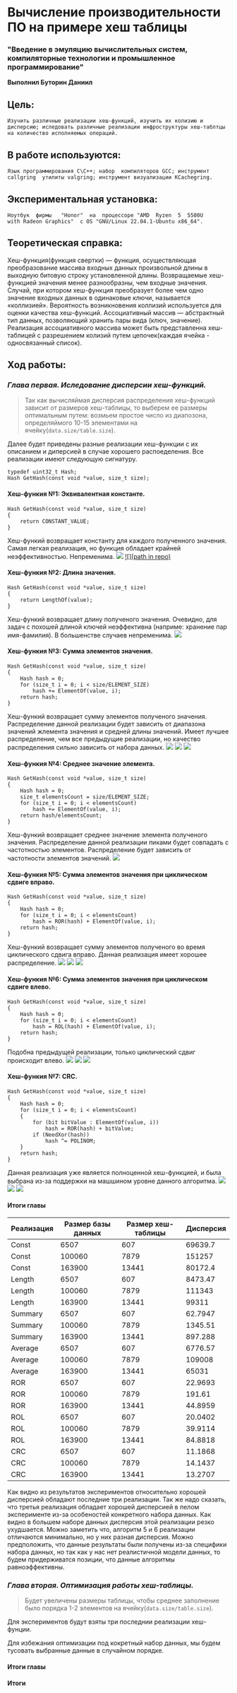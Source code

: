 
# Вычисление производительности ПО на примере хеш таблицы
### "Введение в эмуляцию вычислительных систем, компиляторные технологии и промышленное программирование"
**Выполнил Буторин Даниил**
## Цель:
    Изучить различные реализации хеш-функций, изучить их колизию и дисперсию; иследовать различные реализации инфроструктуры хеш-таблтцы на количество исполняемых операций.
## В работе используются:
    Язык программирования C\C++; набор  компиляторов GCC; инструмент
    callgring  утилиты valgring; инструмент визуализации KCachegring.
## Экспериментальная установка:
    Ноутбук  фирмы   "Honor"  на  процессоре "AMD  Ryzen  5  5500U
    with Radeon Graphics"  с OS "GNU/Linux 22.04.1-Ubuntu x86_64".
## Теоретическая справка:
Хеш-функция(функция свертки) — функция, осуществляющая преобразование массива входных данных произвольной длины в выходную битовую строку установленной длины. Возвращаемые хеш-функцией значения менее разнообразны, чем входные значения. Случай, при котором хеш-функция преобразует более чем одно значение входных данных в одинаковые ключи, называется «коллизией». Вероятность возникновения коллизий используется для оценки качества хеш-функций.
Ассоциативный массив — абстрактный тип данных, позволяющий хранить пары вида (ключ, значение). Реализация ассоциативного массива может быть представленна хеш-таблицей с разрешением колизий путем цепочек(каждая ячейка - односвязанный список).
## Ход работы:
### _Глава первая. Иследование дисперсии хеш-функций._
> Так как вычисляймая дисперсия распределения хеш-функций зависит от размеров хеш-таблицы,
> то выберем ее размеры оптимальным путем: возмьем простое число из диапозона, определяймого 10-15 элементами на ячейку(`data.size/table.size`).

Далее будет приведены разные реализации хеш-функции с их описанием и диперсией в случае хорошего распоеделения.
Все реализации имеют следующую сигнатуру.
```clike=
typedef uint32_t Hash;
Hash GetHash(const void *value, size_t size);
```
#### Хеш-функия №1: Эквивалентная константе.
```clike=
Hash GetHash(const void *value, size_t size)
{
    return CONSTANT_VALUE;
}
```
Хеш-функий возвращает константу для каждого полученного значения.
Самая легкая реализация, но функция обладает крайней неэффективностью.
Непременима.
![](https://i.imgur.com/jSML2Nc.png)
[![](path in repo)](url)
#### Хеш-функия №2: Длина значения.
```clike=
Hash GetHash(const void *value, size_t size)
{
    return LengthOf(value);
}
```
Хеш-функий возвращает длину полученого значения. Очевидно, для задач с похошей длиной ключей неэффективна (наприме: хранение пар имя-фамилия).
В большенстве случаев непременима.
![](https://i.imgur.com/uVVG3kw.png)

#### Хеш-функия №3: Сумма элементов значения.
```clike=
Hash GetHash(const void *value, size_t size)
{
    Hash hash = 0;
    for (size_t i = 0; i < size/ELEMENT_SIZE)
        hash += ElementOf(value, i);
    return hash;
}
```
Хеш-функий возвращает сумму элементов полученого значения. Распределение данной реализации будет зависить от диапазона значений жлемента значения и средней длины значений.
Имеет лучшее распределение, чем все предыдущие реализации, но качество распределения сильно зависить от набора данных.
![](https://i.imgur.com/zyb6NCt.png)
![](https://i.imgur.com/IUOGWnI.png)
![](https://i.imgur.com/TW8qoai.png)


#### Хеш-функия №4: Среднее значение элемента.
```clike=
Hash GetHash(const void *value, size_t size)
{
    Hash hash = 0;
    size_t elementsCount = size/ELEMENT_SIZE;
    for (size_t i = 0; i < elementsCount)
        hash += ElementOf(value, i);
    return hash/elementsCount;
}
```
Хеш-функий возвращает среднее значение элемента полученого значения. Распределение данной реализации пиками будет совпадать с частотностью элементов.
Распределение будет зависить от частотности элементов значений.
![](https://i.imgur.com/VObPGBZ.png)

#### Хеш-функия №5: Сумма элементов значения при циклическом сдвиге вправо.
```clike=
Hash GetHash(const void *value, size_t size)
{
    Hash hash = 0;
    for (size_t i = 0; i < elementsCount)
        hash = ROR(hash) + ElementOf(value, i);
    return hash;
}
```
Хеш-функий возвращает сумму элементов полученого во время циклического сдвига вправо. Данная реализация имеет хорошее распределение.
![](https://i.imgur.com/8TNPwae.png)
![](https://i.imgur.com/3stQpZa.png)
![](https://i.imgur.com/2lzlhcD.png)

#### Хеш-функия №6: Сумма элементов значения при циклическом сдвиге влево.
```clike=
Hash GetHash(const void *value, size_t size)
{
    Hash hash = 0;
    for (size_t i = 0; i < elementsCount)
        hash = ROL(hash) + ElementOf(value, i);
    return hash;
}
```
Подобна предыдущей реализации, только циклический сдвиг происходит влево.
![](https://i.imgur.com/XIXbpej.png)
![](https://i.imgur.com/cj6RR80.png)
![](https://i.imgur.com/Z2tW58m.png)

#### Хеш-функия №7: CRC.
```clike=
Hash GetHash(const void *value, size_t size)
{
    Hash hash = 0;
    for (size_t i = 0; i < elementsCount)
    {
        for (bit bitValue : ElementOf(value, i))
            hash = ROR(hash) + bitValue;
        if (NeedXor(hash))
            hash ^= POLINOM;
    }
    return hash;
}
```
Данная реализация уже является полноценной хеш-функцией, и была выбрана из-за поддержки на машшином уровне данного алгоритма.
![](https://i.imgur.com/IZXwlIs.png)
![](https://i.imgur.com/WcmBFcU.png)
![](https://i.imgur.com/ahP151F.png)

#### Итоги главы
| Реализация | Размер базы данных | Размер хеш-таблицы | Дисперсия |
| ---------- | ------------------ | ------------------ | --------- |
| Const      | 6507               | 607                | 69639.7   |
| Const      | 100060             | 7879               | 151257    |
| Const      | 163900             | 13441              | 80172.4   |
| Length     | 6507               | 607                | 8473.47   |
| Length     | 100060             | 7879               | 111343    |
| Length     | 163900             | 13441              | 99311     |
| Summary    | 6507               | 607                | 62.7947   |
| Summary    | 100060             | 7879               | 1345.51   |
| Summary    | 163900             | 13441              | 897.288   |
| Average    | 6507               | 607                | 6776.57   |
| Average    | 100060             | 7879               | 109008    |
| Average    | 163900             | 13441              | 65031     |
| ROR        | 6507               | 607                | 22.9693   |
| ROR        | 100060             | 7879               | 191.61    |
| ROR        | 163900             | 13441              | 44.8959   |
| ROL        | 6507               | 607                | 20.0402   |
| ROL        | 100060             | 7879               | 39.9114   |
| ROL        | 163900             | 13441              | 84.8818   |
| CRC        | 6507               | 607                | 11.1868   |
| CRC        | 100060             | 7879               | 14.1437   |
| CRC        | 163900             | 13441              | 13.2707   |

Как видно из результатов экспериментов относительно хорошей дисперсией обладают последние три реализации. Так же надо сказать, что третья реализация обладает хорошей дисперсией в пелом эксперименте из-за особеностей конкретного набора данных. Как видно в большем наборе данных дисперсия этой реализации резко ухудшается.
Можно заметить что, алгоритм 5 и 6 реализации отличаются минимально, но у них разная дисперсия. Можно предположить, что данные результаты были получены из-за специфики набора данных, но так как у нас нет реалистичной модели данных, то будем придерживатся позиции, что данные алгоритмы равноэффективны.

### _Глава вторая. Оптимизация работы хеш-таблицы._
> Будет увеличены размеры таблицы, чтобы среднее заполнение было порядка 1-2 элементов на ячейку(`data.size/table.size`).

Для экспериментов будут взяты три последнии реализации хеш-фунции.

Для избежания оптимизации под кокретный набор данных, мы будем тусовать выбранные данные в случайном порядке.



#### Итоги главы

#### Итоги
